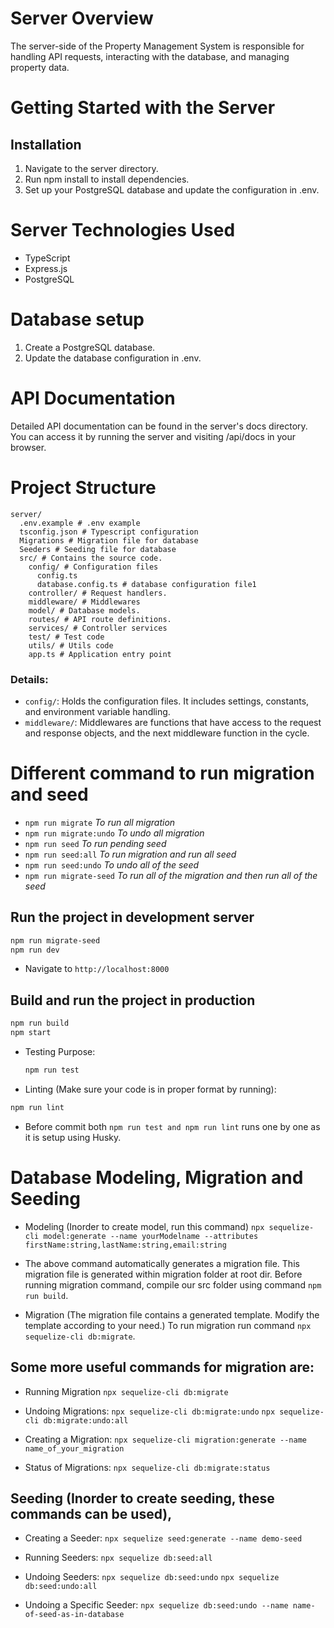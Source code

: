 # Server Overview

The server-side of the Property Management System is responsible for handling API requests, interacting with the database, and managing property data.

# Getting Started with the Server

## Installation

1. Navigate to the server directory.
2. Run npm install to install dependencies.
3. Set up your PostgreSQL database and update the configuration in .env.

# Server Technologies Used

- TypeScript
- Express.js
- PostgreSQL

# Database setup

1. Create a PostgreSQL database.
2. Update the database configuration in .env.

# API Documentation

Detailed API documentation can be found in the server's docs directory. You can access it by running the server and visiting /api/docs in your browser.

# Project Structure

```
server/
  .env.example # .env example
  tsconfig.json # Typescript configuration
  Migrations # Migration file for database
  Seeders # Seeding file for database
  src/ # Contains the source code.
    config/ # Configuration files
      config.ts
      database.config.ts # database configuration file1
    controller/ # Request handlers.
    middleware/ # Middlewares
    model/ # Database models.
    routes/ # API route definitions.
    services/ # Controller services
    test/ # Test code
    utils/ # Utils code
    app.ts # Application entry point
```

### Details:

- `config/`: Holds the configuration files. It includes settings, constants, and environment variable handling.
- `middleware/`: Middlewares are functions that have access to the request and response objects, and the next middleware function in the cycle.

# Different command to run migration and seed

- `npm run migrate` _To run all migration_
- `npm run migrate:undo` _To undo all migration_
- `npm run seed` _To run pending seed_
- `npm run seed:all` _To run migration and run all seed_
- `npm run seed:undo` _To undo all of the seed_
- `npm run migrate-seed` _To run all of the migration and then run all of the seed_

## Run the project in development server

```bash
npm run migrate-seed
npm run dev
```

- Navigate to `http://localhost:8000`

## Build and run the project in production

```bash
npm run build
npm start
```

- Testing Purpose:

  ```bash
  npm run test
  ```

- Linting (Make sure your code is in proper format by running):

```bash
npm run lint
```

- Before commit both `npm run test and npm run lint` runs one by one as it is setup using Husky.

# Database Modeling, Migration and Seeding

- Modeling (Inorder to create model, run this command)
  `npx sequelize-cli model:generate --name yourModelname --attributes firstName:string,lastName:string,email:string`

- The above command automatically generates a migration file. This migration file is generated within migration folder at root dir. Before running migration command, compile our src folder using command `npm run build`.

- Migration (The migration file contains a generated template. Modify the template according to your need.) To run migration run command `npx sequelize-cli db:migrate`.

## Some more useful commands for migration are:

- Running Migration
  `npx sequelize-cli db:migrate`

- Undoing Migrations:
  `npx sequelize-cli db:migrate:undo`
  `npx sequelize-cli db:migrate:undo:all`

- Creating a Migration:
  `npx sequelize-cli migration:generate --name name_of_your_migration`

- Status of Migrations:
  `npx sequelize-cli db:migrate:status`

## Seeding (Inorder to create seeding, these commands can be used),

- Creating a Seeder:
  `npx sequelize seed:generate --name demo-seed`

- Running Seeders:
  `npx sequelize db:seed:all`

- Undoing Seeders:
  `npx sequelize db:seed:undo`
  `npx sequelize db:seed:undo:all`

- Undoing a Specific Seeder:
  `npx sequelize db:seed:undo --name name-of-seed-as-in-database`
